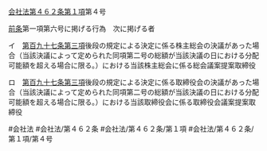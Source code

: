 [会社法第４６２条第１項](会社法＿＿＿＿第４６２条第１項)第４号

[前条](会社法＿＿＿＿第４６１条第１項)第一項第六号に掲げる行為　次に掲げる者

イ　[第百九十七条第三項](会社法＿＿＿＿第１９７条第３項)後段の規定による決定に係る株主総会の決議があった場合（当該決議によって定められた同項第二号の総額が当該決議の日における分配可能額を超える場合に限る。）における当該株主総会に係る総会議案提案取締役

ロ　[第百九十七条第三項](会社法＿＿＿＿第１９７条第３項)後段の規定による決定に係る取締役会の決議があった場合（当該決議によって定められた同項第二号の総額が当該決議の日における分配可能額を超える場合に限る。）における当該取締役会に係る取締役会議案提案取締役


#会社法
#会社法/第４６２条
#会社法/第４６２条/第１項
#会社法/第４６２条/第１項/第４号
